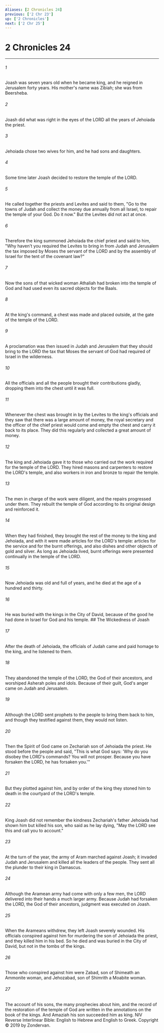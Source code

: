 ```yaml
---
Aliases: [2 Chronicles 24]
previous: ['2 Chr 23']
up: ['2 Chronicles']
next: ['2 Chr 25']
---
```

# 2 Chronicles 24

***


###### 1 
Joash was seven years old when he became king, and he reigned in Jerusalem forty years. His mother's name was Zibiah; she was from Beersheba. 

###### 2 
Joash did what was right in the eyes of the LORD all the years of Jehoiada the priest. 

###### 3 
Jehoiada chose two wives for him, and he had sons and daughters. 

###### 4 
Some time later Joash decided to restore the temple of the LORD. 

###### 5 
He called together the priests and Levites and said to them, "Go to the towns of Judah and collect the money due annually from all Israel, to repair the temple of your God. Do it now." But the Levites did not act at once. 

###### 6 
Therefore the king summoned Jehoiada the chief priest and said to him, "Why haven't you required the Levites to bring in from Judah and Jerusalem the tax imposed by Moses the servant of the LORD and by the assembly of Israel for the tent of the covenant law?" 

###### 7 
Now the sons of that wicked woman Athaliah had broken into the temple of God and had used even its sacred objects for the Baals. 

###### 8 
At the king's command, a chest was made and placed outside, at the gate of the temple of the LORD. 

###### 9 
A proclamation was then issued in Judah and Jerusalem that they should bring to the LORD the tax that Moses the servant of God had required of Israel in the wilderness. 

###### 10 
All the officials and all the people brought their contributions gladly, dropping them into the chest until it was full. 

###### 11 
Whenever the chest was brought in by the Levites to the king's officials and they saw that there was a large amount of money, the royal secretary and the officer of the chief priest would come and empty the chest and carry it back to its place. They did this regularly and collected a great amount of money. 

###### 12 
The king and Jehoiada gave it to those who carried out the work required for the temple of the LORD. They hired masons and carpenters to restore the LORD's temple, and also workers in iron and bronze to repair the temple. 

###### 13 
The men in charge of the work were diligent, and the repairs progressed under them. They rebuilt the temple of God according to its original design and reinforced it. 

###### 14 
When they had finished, they brought the rest of the money to the king and Jehoiada, and with it were made articles for the LORD's temple: articles for the service and for the burnt offerings, and also dishes and other objects of gold and silver. As long as Jehoiada lived, burnt offerings were presented continually in the temple of the LORD. 

###### 15 
Now Jehoiada was old and full of years, and he died at the age of a hundred and thirty. 

###### 16 
He was buried with the kings in the City of David, because of the good he had done in Israel for God and his temple. ## The Wickedness of Joash 

###### 17 
After the death of Jehoiada, the officials of Judah came and paid homage to the king, and he listened to them. 

###### 18 
They abandoned the temple of the LORD, the God of their ancestors, and worshiped Asherah poles and idols. Because of their guilt, God's anger came on Judah and Jerusalem. 

###### 19 
Although the LORD sent prophets to the people to bring them back to him, and though they testified against them, they would not listen. 

###### 20 
Then the Spirit of God came on Zechariah son of Jehoiada the priest. He stood before the people and said, "This is what God says: 'Why do you disobey the LORD's commands? You will not prosper. Because you have forsaken the LORD, he has forsaken you.'" 

###### 21 
But they plotted against him, and by order of the king they stoned him to death in the courtyard of the LORD's temple. 

###### 22 
King Joash did not remember the kindness Zechariah's father Jehoiada had shown him but killed his son, who said as he lay dying, "May the LORD see this and call you to account." 

###### 23 
At the turn of the year, the army of Aram marched against Joash; it invaded Judah and Jerusalem and killed all the leaders of the people. They sent all the plunder to their king in Damascus. 

###### 24 
Although the Aramean army had come with only a few men, the LORD delivered into their hands a much larger army. Because Judah had forsaken the LORD, the God of their ancestors, judgment was executed on Joash. 

###### 25 
When the Arameans withdrew, they left Joash severely wounded. His officials conspired against him for murdering the son of Jehoiada the priest, and they killed him in his bed. So he died and was buried in the City of David, but not in the tombs of the kings. 

###### 26 
Those who conspired against him were Zabad, son of Shimeath an Ammonite woman, and Jehozabad, son of Shimrith a Moabite woman. 

###### 27 
The account of his sons, the many prophecies about him, and the record of the restoration of the temple of God are written in the annotations on the book of the kings. And Amaziah his son succeeded him as king. NIV Reverse Interlinear Bible: English to Hebrew and English to Greek. Copyright © 2019 by Zondervan.
